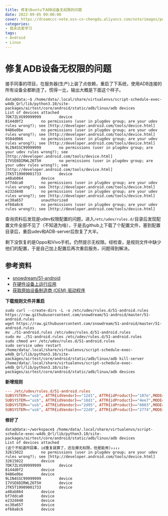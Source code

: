 ```yaml
---
title: 修复Ubuntu下ADB设备无权限的问题
date: 2022-09-05 09:00:00
cover: https://dreamccc-note.oss-cn-chengdu.aliyuncs.com/note/images/posts/修复Ubuntu下ADB设备无权限的问题/title.png?x-oss-process=style/blog_title
categories:
- 我永远爱学习
tags:
- Android
- Linux
---
```

# 修复ADB设备无权限的问题

接手同事的项目，在服务器(生产)上装了点依赖，重启了下系统，使用ADB连接的所有设备全都断连了。慌得一比，输出大概是下面这个样子。

```shell
data@data:~$ /home/data/.local/share/virtualenvs/script-schedule-exec-w4db_Qrl/lib/python3.10/site-packages/airtest/core/android/static/adb/linux/adb devices
List of devices attached
7DK7ZLVG99999999        device
8144d0f2        no permissions (user in plugdev group; are your udev rules wrong?); see [http://developer.android.com/tools/device.html]
9486e0be        no permissions (user in plugdev group; are your udev rules wrong?); see [http://developer.android.com/tools/device.html]
9584d066        no permissions (user in plugdev group; are your udev rules wrong?); see [http://developer.android.com/tools/device.html]
9LIN4SSC99999999        no permissions (user in plugdev group; are your udev rules wrong?); see [http://developer.android.com/tools/device.html]
I7VSE6DIRWLZ6T5H        no permissions (user in plugdev group; are your udev rules wrong?); see [http://developer.android.com/tools/device.html]
JTK5T19909001733        device
a48ab864        device
bf7ddca0        no permissions (user in plugdev group; are your udev rules wrong?); see [http://developer.android.com/tools/device.html]
e232d448        no permissions (user in plugdev group; are your udev rules wrong?); see [http://developer.android.com/tools/device.html]
ec30a657        unauthorized
ef68a8c6        no permissions (user in plugdev group; are your udev rules wrong?); see [http://developer.android.com/tools/device.html]
```

<!--more-->

查询资料后发现是udev权限配置的问题，进入`/etc/udev/rules.d/`目录后发现配置文件全部不见了（不知道为啥），于是去github上下载了个配置文件，塞到配置目录后，重启udev和ADB-server后恢复了大半。

剩下没恢复的是Oppo和Vivo手机，仍然提示无权限。经检查，是规则文件中缺少他们的配置，于是自己加上配置后再次重启服务，问题得到解决。




## 参考资料
- [snowdream/51-android](https://github.com/snowdream/51-android)
- [在硬件设备上运行应用](https://developer.android.com/studio/run/device)
- [获取原始设备制造商 (OEM) 驱动程序](https://developer.android.com/studio/run/oem-usb#Drivers)


**下载规则文件并重启**

```shell
sudo curl --create-dirs -L -o /etc/udev/rules.d/51-android.rules https://raw.githubusercontent.com/snowdream/51-android/master/51-android.rules
wget https://raw.githubusercontent.com/snowdream/51-android/master/51-android.rules
mv ./51-android.rules /etc/udev/rules.d/51-android.rules
sudo mv ./51-android.rules /etc/udev/rules.d/51-android.rules
sudo chmod a+r /etc/udev/rules.d/51-android.rules
sudo service udev restart
/home/data/.local/share/virtualenvs/script-schedule-exec-w4db_Qrl/lib/python3.10/site-packages/airtest/core/android/static/adb/linux/adb kill-server
/home/data/.local/share/virtualenvs/script-schedule-exec-w4db_Qrl/lib/python3.10/site-packages/airtest/core/android/static/adb/linux/adb devices
```

**新增规则**

```conf
--- /etc/udev/rules.d/51-android.rules 
SUBSYSTEM=="usb", ATTR{idVendor}=="12d1", ATTR{idProduct}=="107e",MODE="0666", GROUP="plugdev"
SUBSYSTEM=="usb", ATTR{idVendor}=="18d1", ATTR{idProduct}=="4ee7",MODE="0666", GROUP="plugdev"
SUBSYSTEM=="usb", ATTR{idVendor}=="2d95", ATTR{idProduct}=="6003",MODE="0666", GROUP="plugdev"
SUBSYSTEM=="usb", ATTR{idVendor}=="22d9", ATTR{idProduct}=="2774",MODE="0666", GROUP="plugdev"
```

**修好了**

```shell
data@data:~/workspace$ /home/data/.local/share/virtualenvs/script-schedule-exec-w4db_Qrl/lib/python3.10/site-packages/airtest/core/android/static/adb/linux/adb devices
List of devices attached
(这个不知道咋回事，id重复就算了，还在爆无权限，但是能用)↓↓↓↓
32615022        no permissions (user in plugdev group; are your udev rules wrong?); see [http://developer.android.com/tools/device.html]
32615022        device
7DK7ZLVG99999999        device
8144d0f2        device
9486e0be        device
9LIN4SSC99999999        device
I7VSE6DIRWLZ6T5H        device
JTK5T19909001733        device
a48ab864        device
bf7ddca0        device
e232d448        device
ec30a657        device
ef68a8c6        device
```